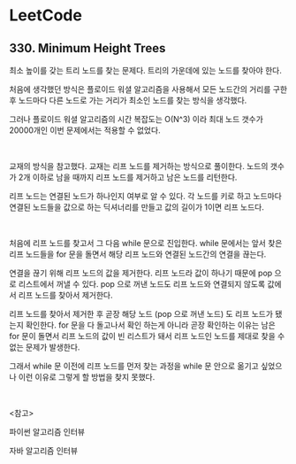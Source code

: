 # LeetCode

## 330. Minimum Height Trees

최소 높이를 갖는 트리 노드를 찾는 문제다. 트리의 가운데에 있는 노드를 찾아야 한다.

처음에 생각했던 방식은 플로이드 워셜 알고리즘을 사용해서 모든 노드간의 거리를 구한 후 노드마다 다른 노드로 가는 거리가 최소인 노드를 찾는 방식을 생각했다.

그러나 플로이드 워셜 알고리즘의 시간 복잡도는 O(N^3) 이라 최대 노드 갯수가 20000개인 이번 문제에서는 적용할 수 없었다.

<br>

교재의 방식을 참고했다. 교재는 리프 노드를 제거하는 방식으로 풀이한다. 노드의 갯수가 2개 이하로 남을 때까지 리프 노드를 제거하고 남은 노드를 리턴한다.

리프 노드는 연결된 노드가 하나인지 여부로 알 수 있다. 각 노드를 키로 하고 노드마다 연결된 노드들을 값으로 하는 딕셔너리를 만들고 값의 길이가 1이면 리프 노드다.

<br>

처음에 리프 노드를 찾고서 그 다음 while 문으로 진입한다. while 문에서는 앞서 찾은 리프 노드들을 for 문을 돌면서 해당 리프 노드와 연결된 노드간의 연결을 끊는다.

연결을 끊기 위해 리프 노드의 값을 제거한다. 리프 노드라 값이 하나기 때문에 pop 으로 리스트에서 꺼낼 수 있다. pop 으로 꺼낸 노드도 리프 노드와 연결되지 않도록 값에서 리프 노드를 찾아서 제거한다.

리프 노드를 찾아서 제거한 후 곧장 해당 노드 (pop 으로 꺼낸 노드) 도 리프 노드가 됐는지 확인한다. for 문을 다 돌고나서 확인 하는게 아니라 곧장 확인하는 이유는 남은 for 문이 돌면서 리프 노드의 값이 빈 리스트가 돼서 리프 노드인 노드를 제대로 찾을 수 없는 문제가 발생한다.

그래서 while 문 이전에 리프 노드를 먼저 찾는 과정을 while 문 안으로 옮기고 싶었으나 이런 이유로 그렇게 할 방법을 찾지 못했다.

<br>

<참고>

파이썬 알고리즘 인터뷰

자바 알고리즘 인터뷰

